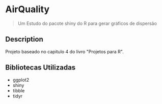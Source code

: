 # AirQuality

> Um Estudo do pacote shiny do R para gerar  gráficos de dispersão

## Description

Projeto baseado no capitulo 4 do livro "Projetos para R".

## Bibliotecas Utilizadas

- ggplot2
- shiny
- tibble
- tidyr
